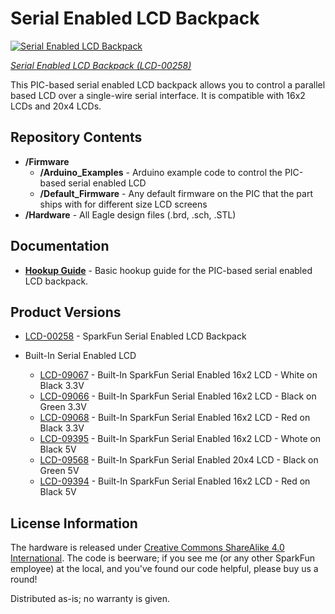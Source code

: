 Serial Enabled LCD Backpack
===========================

[![Serial Enabled LCD Backpack](https://cdn.sparkfun.com/assets/parts/2/0/0/00258-01a.jpg)](https://cdn.sparkfun.com/assets/parts/2/0/0/00258-01a.jpg)

[*Serial Enabled LCD Backpack (LCD-00258)*](https://www.sparkfun.com/products/258)

This PIC-based serial enabled LCD backpack allows you to control a parallel based LCD over a single-wire serial interface. It is compatible with 16x2 LCDs and 20x4 LCDs.

Repository Contents
-------------------

* **/Firmware**
  * **/Arduino_Examples** - Arduino example code to control the PIC-based serial enabled LCD
  * **/Default_Firmware** - Any default firmware on the PIC that the part ships with for different size LCD screens
* **/Hardware** - All Eagle design files (.brd, .sch, .STL)

Documentation
--------------
* **[Hookup Guide](https://learn.sparkfun.com/tutorials/pic-based-serial-enabled-character-lcd-hookup-guide)** - Basic hookup guide for the PIC-based serial enabled LCD backpack.

Product Versions
----------------

* [LCD-00258](https://www.sparkfun.com/products/258) - SparkFun Serial Enabled LCD Backpack

* Built-In Serial Enabled LCD
  * [LCD-09067](https://www.sparkfun.com/products/9067) - Built-In SparkFun Serial Enabled 16x2 LCD - White on Black 3.3V
  * [LCD-09066](https://www.sparkfun.com/products/9066) - Built-In SparkFun Serial Enabled 16x2 LCD - Black on Green 3.3V
  * [LCD-09068](https://www.sparkfun.com/products/9068) - Built-In SparkFun Serial Enabled 16x2 LCD - Red on Black 3.3V
  * [LCD-09395](https://www.sparkfun.com/products/9395) - Built-In SparkFun Serial Enabled 16x2 LCD - Whote on Black 5V
  * [LCD-09568](https://www.sparkfun.com/products/9568) - Built-In SparkFun Serial Enabled 20x4 LCD - Black on Green 5V
  * [LCD-09394](https://www.sparkfun.com/products/9394) - Built-In SparkFun Serial Enabled 16x2 LCD - Red on Black 5V


License Information
-------------------
The hardware is released under [Creative Commons ShareAlike 4.0 International](https://creativecommons.org/licenses/by-sa/4.0/).
The code is beerware; if you see me (or any other SparkFun employee) at the local, and you've found our code helpful, please buy us a round!

Distributed as-is; no warranty is given.
